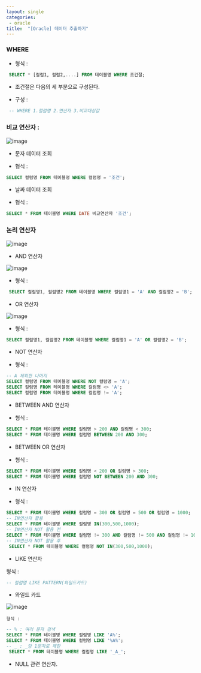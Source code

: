 ```yaml
---
layout: single
categories:
 - oracle
title:  "[Oracle] 데이터 추출하기"
---
```



### WHERE
 
  - 형식 : 
   
  ```SQL
   SELECT * [컬럼1, 컬럼2,....] FROM 테이블명 WHERE 조건절;
  ```
  
  - 조건절은 다음의 세 부분으로 구성된다.
  
  - 구성 :
    
  ```SQL
   -- WHERE 1.컬럼명 2.연산자 3.비교대상값
  ```
   
  ### 비교 연산자 : 
  
  ![image](https://user-images.githubusercontent.com/113850146/197400814-ea3d6aa2-4364-4c06-a307-2b90aaa75426.png)
  - 문자 데이터 조회

  - 형식 :
  
  ```SQL
  SELECT 컬럼명 FROM 테이블명 WHERE 컬럼명 = '조건';
  ```
  
  - 날짜 데이터 조회

  - 형식 :
  
  ```SQL 
  SELECT * FROM 테이블명 WHERE DATE 비교연산자 '조건';
  ```
  
  ### 논리 연산자
  
  ![image](https://user-images.githubusercontent.com/113850146/197401039-55e557ee-a838-4894-9ffc-da2b5223944b.png)
  
  - AND 연산자
  
  ![image](https://user-images.githubusercontent.com/113850146/197401088-89e46867-6860-4f8e-a975-251003654a53.png)

  - 형식 :

  ```SQL
   SELECT 컬럼명1, 컬럼명2 FROM 테이블명 WHERE 컬럼명1 = 'A' AND 컬럼명2 = 'B';
  ```
  - OR 연산자

 ![image](https://user-images.githubusercontent.com/113850146/197401356-5a7cee5a-19b5-4fd9-ba38-d9b39b47d957.png)

 - 형식 :

  ```SQL
  SELECT 컬럼명1, 컬럼명2 FROM 테이블명 WHERE 컬럼명1 = 'A' OR 컬럼명2 = 'B';
  ```
  
  - NOT 연산자
  
 - 형식 :

  ```SQL
  -- A 제외한 나머지 
  SELECT 컬럼명 FROM 테이블명 WHERE NOT 컬럼명 = 'A'; 
  SELECT 컬럼명 FROM 테이블명 WHERE 컬럼명 <> 'A'; 
  SELECT 컬럼명 FROM 테이블명 WHERE 컬럼명 != 'A'; 
  ```
  
  - BETWEEN AND 연산자

  - 형식 : 
  
  ```SQL
  SELECT * FROM 테이블명 WHERE 컬럼명 > 200 AND 컬럼명 < 300;
  SELECT * FROM 테이블명 WHERE 컬럼명 BETWEEN 200 AND 300;  
  ```
  
  - BETWEEN OR 연산자
  
  - 형식 : 
  
  ```SQL
  SELECT * FROM 테이블명 WHERE 컬럼명 < 200 OR 컬럼명 > 300;
  SELECT * FROM 테이블명 WHERE 컬럼명 NOT BETWEEN 200 AND 300;  
  ```
  - IN 연산자

  - 형식 :

  ```SQL
  SELECT * FROM 테이블명 WHERE 컬럼명 = 300 OR 컬럼명 = 500 OR 컬럼명 = 1000;
  -- IN연산자 활용
  SELECT * FROM 테이블명 WHERE 컬럼명 IN(300,500,1000);
  -- IN연산자 NOT 활용 전
  SELECT * FROM 테이블명 WHERE 컬럼명 != 300 AND 컬럼명 != 500 AND 컬럼명 != 1000;
  -- IN연산자 NOT 활용 후
   SELECT * FROM 테이블명 WHERE 컬럼명 NOT IN(300,500,1000);
  ``` 

   - LIKE 연산자
   
   형식 :
   
   ```SQL
   -- 컬럼명 LIKE PATTERN(와일드카드)
   ```
   
   - 와일드 카드

   ![image](https://user-images.githubusercontent.com/113850146/197402028-ddd5b5d0-0266-4a6a-ac57-d2776ca4aa57.png)
  
    형식 :
   
   ```SQL
   -- % : 여러 문자 검색
   SELECT * FROM 테이블명 WHERE 컬럼명 LIKE 'A%';
   SELECT * FROM 테이블명 WHERE 컬럼명 LIKE '%A%';
   -- _ : _당 1문자로 제한
    SELECT * FROM 테이블명 WHERE 컬럼명 LIKE '_A_';
  ```
  
   - NULL 관련 연산자.
  
  
  
